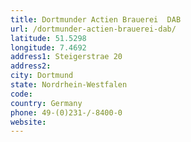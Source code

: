 ```yaml
---
title: Dortmunder Actien Brauerei  DAB
url: /dortmunder-actien-brauerei-dab/
latitude: 51.5298
longitude: 7.4692
address1: Steigerstrae 20
address2: 
city: Dortmund
state: Nordrhein-Westfalen
code: 
country: Germany
phone: 49-(0)231-/-8400-0
website: 
---
```



